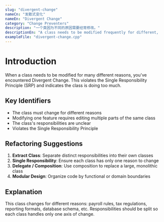 ```yaml
---
slug: "divergent-change"
nameCn: "发散式变化"
nameEn: "Divergent Change"
category: "Change Preventers"
description: "一个类因为不同的原因需要经常修改。"
descriptionEn: "A class needs to be modified frequently for different, unrelated reasons."
exampleFile: "divergent-change.cpp"
---
```


# Introduction

When a class needs to be modified for many different reasons, you've encountered Divergent Change. This violates the Single Responsibility Principle (SRP) and indicates the class is doing too much.

## Key Identifiers

- The class must change for different reasons
- Modifying one feature requires editing multiple parts of the same class
- The class's responsibilities are unclear
- Violates the Single Responsibility Principle

## Refactoring Suggestions

1. **Extract Class**: Separate distinct responsibilities into their own classes
2. **Single Responsibility**: Ensure each class has only one reason to change
3. **Delegate / Composition**: Use composition to replace a large, monolithic class
4. **Modular Design**: Organize code by functional or domain boundaries

## Explanation

This class changes for different reasons: payroll rules, tax regulations, reporting formats, database schema, etc. Responsibilities should be split so each class handles only one axis of change.